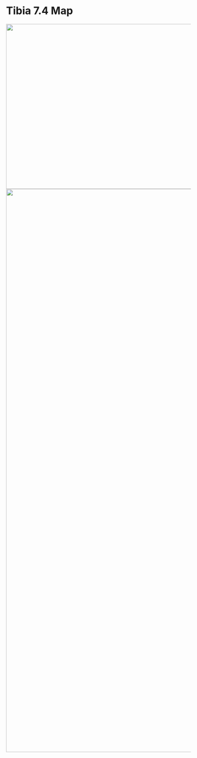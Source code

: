 # Tibia 7.4 Map
<img src="https://image.prntscr.com/image/eCu0n8i_SweWOF4iuh2RiA.jpg" width="600" height="450"> <img src="https://image.prntscr.com/image/0qzS13FMTLeTbkmNkpAHTw.jpg" width="1536" height="1536">
